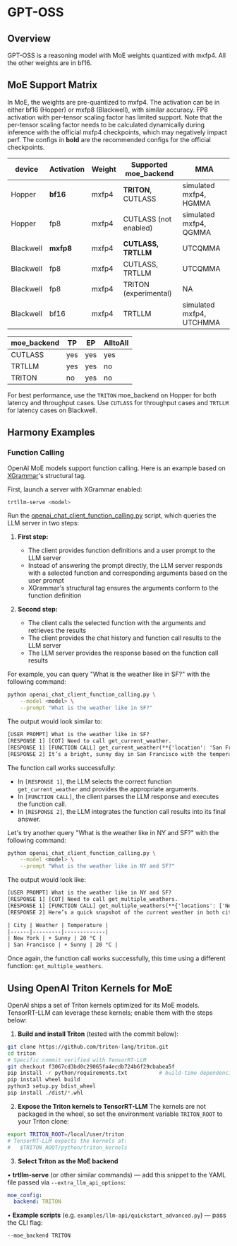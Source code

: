 # GPT-OSS

## Overview

GPT-OSS is a reasoning model with MoE weights quantized with mxfp4. All the other weights are in bf16.

## MoE Support Matrix

In MoE, the weights are pre-quantized to mxfp4. The activation can be in either bf16 (Hopper) or mxfp8 (Blackwell), with similar accuracy. FP8 activation with per-tensor scaling factor has limited support. Note that the per-tensor scaling factor needs to be calculated dynamically during inference with the official mxfp4 checkpoints, which may negatively impact perf. The configs in **bold** are the recommended configs for the official checkpoints.

| device | Activation | Weight | Supported moe_backend | MMA|
|----------|----------|----------|----------|----------|
| Hopper | **bf16** | mxfp4 | **TRITON**, CUTLASS | simulated mxfp4, HGMMA |
| Hopper | fp8 | mxfp4 | CUTLASS (not enabled) | simulated mxfp4, QGMMA |
| Blackwell | **mxfp8** | mxfp4 | **CUTLASS, TRTLLM** | UTCQMMA |
| Blackwell | fp8 | mxfp4 | CUTLASS, TRTLLM | UTCQMMA |
| Blackwell | fp8 | mxfp4 | TRITON (experimental) | NA |
| Blackwell | bf16 | mxfp4 | TRTLLM | simulated mxfp4, UTCHMMA |


| moe_backend | TP | EP | AlltoAll |
|----------|----------|----------|----------|
| CUTLASS | yes | yes | yes |
| TRTLLM | yes | yes | no |
| TRITON | no | yes | no |

For best performance, use the `TRITON` moe_backend on Hopper for both latency and throughput cases. Use `CUTLASS` for throughput cases and `TRTLLM` for latency cases on Blackwell.

## Harmony Examples

### Function Calling

OpenAI MoE models support function calling. Here is an example based on [XGrammar](https://github.com/mlc-ai/xgrammar)'s structural tag.

First, launch a server with XGrammar enabled:

```bash
trtllm-serve <model>
```

Run the [openai_chat_client_function_calling.py](./openai_chat_client_function_calling.py) script, which queries the LLM server in two steps:

1. **First step:**
   - The client provides function definitions and a user prompt to the LLM server
   - Instead of answering the prompt directly, the LLM server responds with a selected function and corresponding arguments based on the user prompt
   - XGrammar's structural tag ensures the arguments conform to the function definition

2. **Second step:**
   - The client calls the selected function with the arguments and retrieves the results
   - The client provides the chat history and function call results to the LLM server
   - The LLM server provides the response based on the function call results

For example, you can query "What is the weather like in SF?" with the following command:

```bash
python openai_chat_client_function_calling.py \
    --model <model> \
    --prompt "What is the weather like in SF?"
```

The output would look similar to:

```txt
[USER PROMPT] What is the weather like in SF?
[RESPONSE 1] [COT] Need to call get_current_weather.
[RESPONSE 1] [FUNCTION CALL] get_current_weather(**{'location': 'San Francisco, CA'})
[RESPONSE 2] It’s a bright, sunny day in San Francisco with the temperature around 20 °C (68 °F). Enjoy the pleasant weather!
```

The function call works successfully:
- In `[RESPONSE 1]`, the LLM selects the correct function `get_current_weather` and provides the appropriate arguments.
- In `[FUNCTION CALL]`, the client parses the LLM response and executes the function call.
- In `[RESPONSE 2]`, the LLM integrates the function call results into its final answer.

Let's try another query "What is the weather like in NY and SF?" with the following command:

```bash
python openai_chat_client_function_calling.py \
    --model <model> \
    --prompt "What is the weather like in NY and SF?"
```

The output would look like:

```txt
[USER PROMPT] What is the weather like in NY and SF?
[RESPONSE 1] [COT] Need to call get_multiple_weathers.
[RESPONSE 1] [FUNCTION CALL] get_multiple_weathers(**{'locations': ['New York, NY', 'San Francisco, CA'], 'format': 'celsius'})
[RESPONSE 2] Here’s a quick snapshot of the current weather in both cities:

| City | Weather | Temperature |
|------|---------|-------------|
| New York | ☀️ Sunny | 20 °C |
| San Francisco | ☀️ Sunny | 20 °C |
```

Once again, the function call works successfully, this time using a different function: `get_multiple_weathers`.

## Using OpenAI Triton Kernels for MoE

OpenAI ships a set of Triton kernels optimized for its MoE models. TensorRT-LLM can leverage these kernels; enable them with the steps below:

1. **Build and install Triton** (tested with the commit below):

```bash
git clone https://github.com/triton-lang/triton.git
cd triton
# Specific commit verified with TensorRT-LLM
git checkout f3067cd3bd0c29065fa4ecdb724b6f29cbabea5f
pip install -r python/requirements.txt          # build-time dependencies
pip install wheel build
python3 setup.py bdist_wheel
pip install ./dist/*.whl
```

2. **Expose the Triton kernels to TensorRT-LLM**
   The kernels are not packaged in the wheel, so set the environment variable `TRITON_ROOT` to your Triton clone:

```bash
export TRITON_ROOT=/local/user/triton
# TensorRT-LLM expects the kernels at:
#   $TRITON_ROOT/python/triton_kernels
```

3. **Select Triton as the MoE backend**

• **trtllm-serve** (or other similar commands) — add this snippet to the YAML file passed via `--extra_llm_api_options`:

```yaml
moe_config:
  backend: TRITON
```

• **Example scripts** (e.g. `examples/llm-api/quickstart_advanced.py`) — pass the CLI flag:

```bash
--moe_backend TRITON
```

